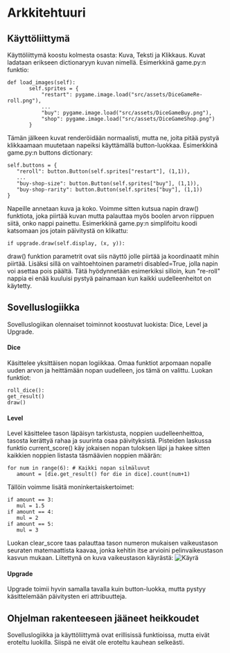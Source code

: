 # Arkkitehtuuri

## Käyttöliittymä
Käyttöliittymä koostu kolmesta osasta: Kuva, Teksti ja Klikkaus.
Kuvat ladataan erikseen dictionaryyn kuvan nimellä. Esimerkkinä game.py:n funktio:
```
def load_images(self):
       self.sprites = {
           "restart": pygame.image.load("src/assets/DiceGameRe-roll.png"),
           ...
           "buy": pygame.image.load("src/assets/DiceGameBuy.png"),
           "shop": pygame.image.load("src/assets/DiceGameShop.png")
       }
```

Tämän jälkeen kuvat renderöidään normaalisti, mutta ne, joita pitää pystyä klikkaamaan muutetaan napeiksi käyttämällä button-luokkaa. Esimerkkinä game.py:n buttons dictionary:
```
self.buttons = {
   "reroll": button.Button(self.sprites["restart"], (1,1)),
   ...
   "buy-shop-size": button.Button(self.sprites["buy"], (1,1)),
   "buy-shop-rarity": button.Button(self.sprites["buy"], (1,1))
}
```
Napeille annetaan kuva ja koko. Voimme sitten kutsua napin draw() funktiota, joka piirtää kuvan mutta palauttaa myös boolen arvon riippuen siitä, onko nappi painettu. Esimerkkinä game.py:n simplifoitu koodi katsomaan jos jotain päivitystä on klikattu:
```
if upgrade.draw(self.display, (x, y)):
```
draw() funktion parametrit ovat siis näyttö jolle piirtää ja koordinaatit mihin piirtää. Lisäksi sillä on vaihtoehtoinen parametri disabled=True, jolla napin voi asettaa pois päältä. Tätä hyödynnetään esimerkiksi silloin, kun "re-roll" nappia ei enää kuuluisi pystyä painamaan kun kaikki uudelleenheitot on käytetty.

## Sovelluslogiikka
Sovelluslogiikan olennaiset toiminnot koostuvat luokista: Dice, Level ja Upgrade.

#### Dice
Käsittelee yksittäisen nopan logiikkaa. Omaa funktiot arpomaan nopalle uuden arvon ja heittämään nopan uudelleen, jos tämä on valittu. Luokan funktiot:
```
roll_dice():
get_result()
draw()
```

#### Level
Level käsittelee tason läpäisyn tarkistusta, noppien uudelleenheittoa, tasosta kerättyä rahaa ja suurinta osaa päivityksistä. Pisteiden laskussa funktio current_score() käy jokaisen nopan tuloksen läpi ja hakee sitten kaikkien noppien listasta täsmäävien noppien määrän:
```
for num in range(6): # Kaikki nopan silmäluvut
   amount = [die.get_result() for die in dice].count(num+1)
```
Tällöin voimme lisätä moninkertaiskertoimet:
```
if amount == 3:
   mul = 1.5
if amount == 4:
   mul = 2
if amount == 5:
   mul = 3
```
Luokan clear_score taas palauttaa tason numeron mukaisen vaikeustason seuraten matemaattista kaavaa, jonka kehitin itse arvioini pelinvaikeustason kasvun mukaan. Liitettynä on kuva vaikeustason käyrästä:
![Käyrä](images/Virtuaaliympäristotesti.png)

#### Upgrade
Upgrade toimii hyvin samalla tavalla kuin button-luokka, mutta pystyy käsittelemään päivitysten eri attribuutteja.

## Ohjelman rakenteeseen jääneet heikkoudet
Sovelluslogiikka ja käyttöliittymä ovat erillisissä funktioissa, mutta eivät eroteltu luokilla. Siispä ne eivät ole eroteltu kauhean selkeästi.